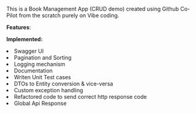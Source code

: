 This is a Book Management App (CRUD demo) created using Github Co-Pilot from the scratch purely on Vibe coding.

**Features**:

**Implemented:**
    <li> Swagger UI
    <li> Pagination and Sorting
    <li> Logging mechanism
    <li> Documentation
    <li> Writen Unit Test cases
    <li> DTOs to Entity conversion & vice-versa
    <li> Custom exception handling
    <li> Refactored code to send correct http response code
    <li> Global Api Response
